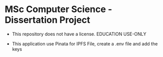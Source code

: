 # MSc Computer Science - Dissertation Project

* This repository does not have a license. EDUCATION USE-ONLY

* This application use Pinata for IPFS File, create a .env file and add the keys
